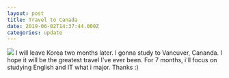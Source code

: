 ```yaml
---
layout: post
title: Travel to Canada
date: 2019-06-02T14:37:44.000Z
categories: update
---
```


<img src="/images/fulls/01.jpg" class="fit image"> I will leave Korea two months later. I gonna study to Vancuver, Cananda.  I hope it will be the greatest travel I've ever been. For 7 months, i'll focus on studying English and IT what i major. Thanks :)

